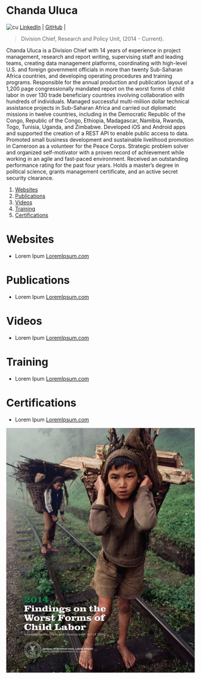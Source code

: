 # Chanda Uluca
![cu](https://avatars.githubusercontent.com/u/85594635?s=200) [LinkedIn](https://www.linkedin.com/in/culuca/) | [GitHub](https://github.com/culuca) | 

> Division Chief, Research and Policy Unit, (2014 - Current).

Chanda Uluca is a Division Chief with 14 years of experience in project management, research and report writing, supervising staff and leading teams, creating data management platforms, coordinating with high-level U.S. and foreign government officials in more than twenty Sub-Saharan Africa countries, and developing operating procedures and training programs. Responsible for the annual production and publication layout of a 1,200 page congressionally mandated report on the worst forms of child labor in over 130 trade beneficiary countries involving collaboration with hundreds of individuals. Managed successful multi-million dollar technical assistance projects in Sub-Saharan Africa and carried out diplomatic missions in twelve countries, including in the Democratic Republic of the Congo, Republic of the Congo, Ethiopia, Madagascar, Namibia, Rwanda, Togo, Tunisia, Uganda, and Zimbabwe. Developed iOS and Android apps and supported the creation of a REST API to enable public access to data. Promoted small business development and sustainable livelihood promotion in Cameroon as a volunteer for the Peace Corps. Strategic problem solver and organized self-motivator with a proven record of achievement while working in an agile and fast-paced environment. Received an outstanding performance rating for the past four years. Holds a master’s degree in political science, grants management certificate, and an active secret security clearance. 

1. [Websites](#websites)
2. [Publications](#publications)
3. [Videos](#videos)
6. [Training](#training)
7. [Certifications](#certifications)

# Websites

* Lorem Ipum [LoremIpsum.com](https://loremipsum.com)

# Publications

* Lorem Ipum [LoremIpsum.com](https://loremipsum.com)

# Videos

* Lorem Ipum [LoremIpsum.com](https://loremipsum.com)


# Training
* Lorem Ipum [LoremIpsum.com](https://loremipsum.com)


# Certifications
* Lorem Ipum [LoremIpsum.com](https://loremipsum.com)

![2014 TDA Cover](https://github.com/culuca/culuca.github.io/blob/f04874e6a9924e14246f57724679f6dae9320b39/resources/2014%20TDA%20Report%20Cover.jpg)
